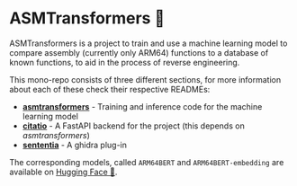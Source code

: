 ASMTransformers 🦾
==================

ASMTransformers is a project to train and use a machine learning model to compare assembly (currently only ARM64)
functions to a database of known functions, to aid in the process of reverse engineering.

This mono-repo consists of three different sections, for more information about each of these check their respective READMEs:

- [**asmtransformers**](./asmtransformers) - Training and inference code for the machine learning model
- [**citatio**](./citatio) - A FastAPI backend for the project (this depends on *asmtransformers*)
- [**sententia**](./sententia) - A ghidra plug-in

The corresponding models, called `ARM64BERT` and `ARM64BERT-embedding` are available on [Hugging Face 🤗](https://huggingface.co/collections/NetherlandsForensicInstitute/arm64bert-6825cca70b6b855fbe4b347b).
